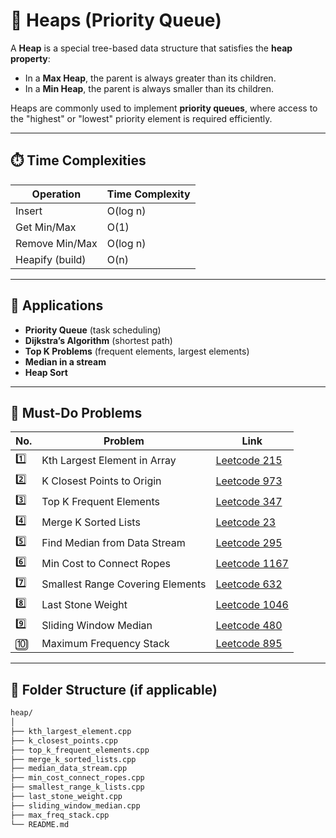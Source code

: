 # 🔺 Heaps (Priority Queue)

A **Heap** is a special tree-based data structure that satisfies the **heap property**:

- In a **Max Heap**, the parent is always greater than its children.
- In a **Min Heap**, the parent is always smaller than its children.

Heaps are commonly used to implement **priority queues**, where access to the "highest" or "lowest" priority element is required efficiently.

---

## ⏱️ Time Complexities

| Operation       | Time Complexity |
|----------------|------------------|
| Insert          | O(log n)         |
| Get Min/Max     | O(1)             |
| Remove Min/Max  | O(log n)         |
| Heapify (build) | O(n)             |

---

## 📘 Applications

- **Priority Queue** (task scheduling)
- **Dijkstra’s Algorithm** (shortest path)
- **Top K Problems** (frequent elements, largest elements)
- **Median in a stream**
- **Heap Sort**

---

## 🔗 Must-Do Problems

| No. | Problem | Link |
|-----|---------|------|
| 1️⃣ | Kth Largest Element in Array | [Leetcode 215](https://leetcode.com/problems/kth-largest-element-in-an-array/) |
| 2️⃣ | K Closest Points to Origin | [Leetcode 973](https://leetcode.com/problems/k-closest-points-to-origin/) |
| 3️⃣ | Top K Frequent Elements | [Leetcode 347](https://leetcode.com/problems/top-k-frequent-elements/) |
| 4️⃣ | Merge K Sorted Lists | [Leetcode 23](https://leetcode.com/problems/merge-k-sorted-lists/) |
| 5️⃣ | Find Median from Data Stream | [Leetcode 295](https://leetcode.com/problems/find-median-from-data-stream/) |
| 6️⃣ | Min Cost to Connect Ropes | [Leetcode 1167](https://leetcode.com/problems/minimum-cost-to-connect-sticks/) |
| 7️⃣ | Smallest Range Covering Elements | [Leetcode 632](https://leetcode.com/problems/smallest-range-covering-elements-from-k-lists/) |
| 8️⃣ | Last Stone Weight | [Leetcode 1046](https://leetcode.com/problems/last-stone-weight/) |
| 9️⃣ | Sliding Window Median | [Leetcode 480](https://leetcode.com/problems/sliding-window-median/) |
| 🔟 | Maximum Frequency Stack | [Leetcode 895](https://leetcode.com/problems/maximum-frequency-stack/) |

---

## 📁 Folder Structure (if applicable)

```bash
heap/
│
├── kth_largest_element.cpp
├── k_closest_points.cpp
├── top_k_frequent_elements.cpp
├── merge_k_sorted_lists.cpp
├── median_data_stream.cpp
├── min_cost_connect_ropes.cpp
├── smallest_range_k_lists.cpp
├── last_stone_weight.cpp
├── sliding_window_median.cpp
├── max_freq_stack.cpp
└── README.md